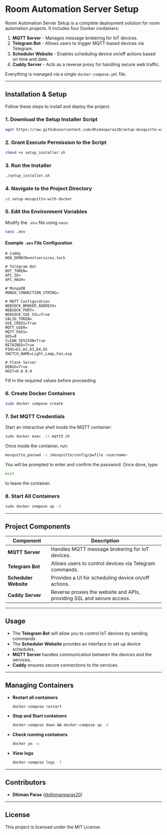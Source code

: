# Room Automation Server Setup

Room Automation Server Setup is a complete deployment solution for room automation projects. It includes four Docker containers:

1. **MQTT Server** - Manages message brokering for IoT devices.
2. **Telegram Bot** - Allows users to trigger MQTT-based devices via Telegram.
3. **Scheduler Website** - Enables scheduling device on/off actions based on time and date.
4. **Caddy Server** - Acts as a reverse proxy for handling secure web traffic.

Everything is managed via a single `docker-compose.yml` file.

---

## **Installation & Setup**

Follow these steps to install and deploy the project.

### **1. Download the Setup Installer Script**
```sh
wget https://raw.githubusercontent.com/dhimanparas20/setup-mosquitto-with-docker/refs/heads/main/setup_installer.sh
```
### **2. Grant Execute Permission to the Script**
```sh
chmod +x setup_installer.sh
```

### **3. Run the Installer**
```sh
./setup_installer.sh
```

### **4. Navigate to the Project Directory**
```sh
cd setup-mosquitto-with-docker
```

### **5. Edit the Environment Variables**
Modify the `.env` file using `nano`:
```sh
nano .env
```

#### **Example `.env` File Configuration**

```
# Caddy
WEB_DOMAIN=mstservices.tech

# Telegram Bot
BOT_TOKEN=
API_ID=  
API_HASH=

# MongoDB
MONGO_CONNECTION_STRING=

# MQTT Configuration
WEBSOCK_BROKER_ADDRESS=
WEBSOCK_PORT=
WEBSOCK_USE_SSL=True
VALID_TOKEN=
USE_CREDS=True
MQTT_USER=
MQTT_PASS=
QOS=0
CLEAN_SESSION=True
RETAINED=True
PINS=D1,D2,D3,D4,D5
SWITCH_NAME=Light,Lamp,Fan,esp

# Flask Server
DEBUG=True
HOST=0.0.0.0
```

Fill in the required values before proceeding.

### **6. Create Docker Containers**
```sh
sudo docker compose create
```

### **7. Set MQTT Credentials**
Start an interactive shell inside the MQTT container:
```sh
sudo docker exec -it mqtt5 sh
```
Once inside the container, run:
```sh
mosquitto_passwd -c /mosquitto/config/pwfile <username>
```
You will be prompted to enter and confirm the password. Once done, type:
```sh
exit
```
to leave the container.

### **8. Start All Containers**
```sh
sudo docker compose up -d
```

---

## **Project Components**

| Component      | Description |
|---------------|------------|
| **MQTT Server** | Handles MQTT message brokering for IoT devices. |
| **Telegram Bot** | Allows users to control devices via Telegram commands. |
| **Scheduler Website** | Provides a UI for scheduling device on/off actions. |
| **Caddy Server** | Reverse proxies the website and APIs, providing SSL and secure access. |

---

## **Usage**

- The **Telegram Bot** will allow you to control IoT devices by sending commands.  
- The **Scheduler Website** provides an interface to set up device schedules.  
- **MQTT Server** handles communication between the devices and the services.  
- **Caddy** ensures secure connections to the services.

---

## **Managing Containers**

- **Restart all containers**  
  ```sh
  docker-compose restart
  ```
- **Stop and Start containers**  
  ```sh
  docker-compose down && docker-compose up -d
  ```
- **Check running containers**  
  ```sh
  docker ps -a
  ```
- **View logs**  
  ```sh
  docker-compose logs -f
  ```

---

## **Contributors**
- **Dhiman Paras** ([@dhimanparas20](https://github.com/dhimanparas20))

---

## **License**
This project is licensed under the MIT License.
